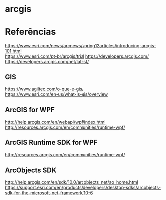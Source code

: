 # arcgis

# Referências
https://www.esri.com/news/arcnews/spring12articles/introducing-arcgis-101.html \
https://www.esri.com/pt-br/arcgis/trial
https://developers.arcgis.com/
https://developers.arcgis.com/net/latest/

## GIS
https://www.agiltec.com/o-que-e-gis/ \
https://www.esri.com/en-us/what-is-gis/overview


## ArcGIS for WPF
http://help.arcgis.com/en/webapi/wpf/index.html \
http://resources.arcgis.com/en/communities/runtime-wpf/


## ArcGIS Runtime SDK for WPF
http://resources.arcgis.com/en/communities/runtime-wpf/


## ArcObjects SDK
http://help.arcgis.com/en/sdk/10.0/arcobjects_net/ao_home.html \
https://support.esri.com/en/products/developers/desktop-sdks/arcobjects-sdk-for-the-microsoft-net-framework/10-6

